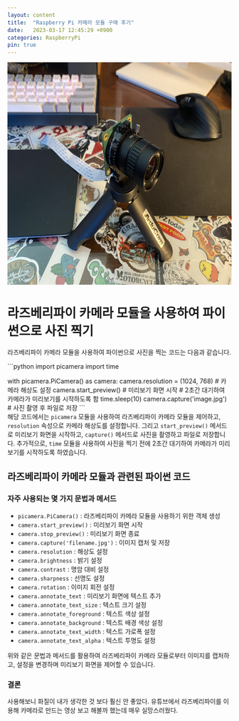 ```yaml
---
layout: content
title:  "Raspberry Pi 카메라 모듈 구매 후기"
date:   2023-03-17 12:45:29 +0900
categories: RaspberryPi
pin: true
---
```


<img src="/img/blogimg/RaspberryPi/IMG_3344.jpeg" style="height:500px">
<!-- ![라즈베리파이 카메라]({{site.img}}/blogimg/RaspberryPi/IMG_3344.jpeg "카메라 모듈") -->

# 라즈베리파이 카메라 모듈을 사용하여 파이썬으로 사진 찍기

라즈베리파이 카메라 모듈을 사용하여 파이썬으로 사진을 찍는 코드는 다음과 같습니다.

\```python
import picamera
import time

with picamera.PiCamera() as camera:
    camera.resolution = (1024, 768) # 카메라 해상도 설정
    camera.start_preview() # 미리보기 화면 시작
    # 2초간 대기하여 카메라가 미리보기를 시작하도록 함
    time.sleep(10)
    camera.capture('image.jpg') # 사진 촬영 후 파일로 저장
\```
<br>
해당 코드에서는 `picamera` 모듈을 사용하여 라즈베리파이 카메라 모듈을 제어하고, `resolution` 속성으로 카메라 해상도를 설정합니다. 그리고 `start_preview()` 메서드로 미리보기 화면을 시작하고, `capture()` 메서드로 사진을 촬영하고 파일로 저장합니다. 추가적으로, `time` 모듈을 사용하여 사진을 찍기 전에 2초간 대기하여 카메라가 미리보기를 시작하도록 하였습니다.

## 라즈베리파이 카메라 모듈과 관련된 파이썬 코드

### 자주 사용되는 몇 가지 문법과 메서드

- `picamera.PiCamera()` : 라즈베리파이 카메라 모듈을 사용하기 위한 객체 생성
- `camera.start_preview()` : 미리보기 화면 시작
- `camera.stop_preview()` : 미리보기 화면 종료
- `camera.capture('filename.jpg')` : 이미지 캡처 및 저장
- `camera.resolution` : 해상도 설정
- `camera.brightness` : 밝기 설정
- `camera.contrast` : 명암 대비 설정
- `camera.sharpness` : 선명도 설정
- `camera.rotation` : 이미지 회전 설정
- `camera.annotate_text` : 미리보기 화면에 텍스트 추가
- `camera.annotate_text_size` : 텍스트 크기 설정
- `camera.annotate_foreground` : 텍스트 색상 설정
- `camera.annotate_background` : 텍스트 배경 색상 설정
- `camera.annotate_text_width` : 텍스트 가로폭 설정
- `camera.annotate_text_alpha` : 텍스트 투명도 설정

위와 같은 문법과 메서드를 활용하여 라즈베리파이 카메라 모듈로부터 이미지를 캡처하고, 설정을 변경하며 미리보기 화면을 제어할 수 있습니다.


### 결론
사용해보니 화질이 내가 생각한 것 보다 훨신 안 좋았다. 유튜브에서 라즈베리파이를 이용해 카메라로 만드는 영상 보고 해볼까 했는데 매우 실망스러웠다.
